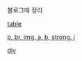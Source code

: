 블로그에 정리

<a href="https://dudtbd111.tistory.com/10?category=763762">table</a>

<a href="https://dudtbd111.tistory.com/12?category=763762">p, br, img, a, b, strong, i</a>

<a href="https://dudtbd111.tistory.com/13?category=763762">div</a>
